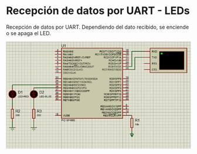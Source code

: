 # Recepción de datos por UART - LEDs
Recepción de datos por UART. Dependiendo del dato recibido, se enciende o se apaga el LED.

![alt text](circuito.PNG)